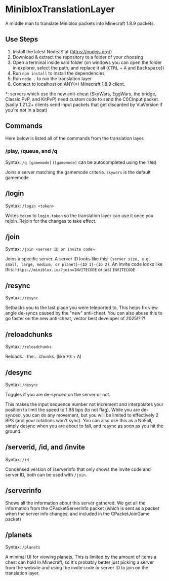# MinibloxTranslationLayer

A middle man to translate Miniblox packets into Minecraft 1.8.9 packets.

## Use Steps

1. Install the latest NodeJS at (<https://nodejs.org/>)
2. Download & extract the repository to a folder of your choosing
3. Open a terminal inside said folder
   (on windows you can open the folder in explorer, select the path,
   and replace it all (<kbd>CTRL</kbd> + <kbd>A</kbd> and <kbd>Backspace</kbd>))
4. Run `npm install` to install the dependencies
5. Run `node .` to run the translation layer
6. Connect to localhost on ANY(*) Minecraft 1.8.9 client.

*: servers which use the new anti-cheat
   (SkyWars, EggWars, the bridge, Classic PvP, and KitPvP)
   need custom code to send the C0CInput packet.
   (sadly 1.21.2+ clients send input packets
   that get discarded by ViaVersion if you're not in a boat)

## Commands

Here below is listed all of the commands from the translation layer.

### /play, /queue, and /q

Syntax: `/q [gamemode]` (`[gamemode]` can be autocompleted using the <kbd>TAB</kbd>)

Joins a server matching the gamemode criteria.
`skywars` is the default gamemode

## /login

Syntax: `/login <token>`

Writes `token` to `login.token` so the translation layer can use it once you rejoin.
Rejoin for the changes to take effect.

## /join

Syntax: `/join <server ID or invite code>`

Joins a specific server.
A server ID looks like this:
`{server size, e.g. small, large, medium, or planet}-{ID 1}-{ID 2}`.
An invite code looks like this: `https://miniblox.io/?join=INVITECODE` or just `INVITECODE`

## /resync

Syntax: `/resync`

Setbacks you to the last place you were teleported to,
This helps fix view angle de-syncs caused by the "new" anti-cheat.
You can also abuse this to go faster on the new anti-cheat,
vector best developer of 2025!?!?!

## /reloadchunks

Syntax: `/reloadchunks`

Reloads... the... chunks. (like <kbd>F3</kbd> + <kbd>A</kbd>)

## /desync

Syntax: `/desync`

Toggles if you are de-synced on the server or not.

This makes the input sequence number not increment
and interpolates your position to limit the speed to 1.98 bps (to not flag).
While you are de-synced,
you can do any movement,
but you will be limited to effectively 2 BPS (and your rotations won't sync).
You can also use this as a NoFall,
simply desync when you are about to fall,
and resync as soon as you hit the ground.

## /serverid, /id, and /invite

Syntax: `/id`

Condensed version of /serverinfo that
only shows the invite code and server ID, both can be used with `/join`.

## /serverinfo

Shows all the information about this server gathered.
We get all the information from the CPacketServerInfo packet
(which is sent as a packet when the server info changes,
and included in the CPacketJoinGame packet)

## /planets

Syntax: `/planets`

A minimal UI for viewing planets.
This is limited by the amount of items a chest can hold in Minecraft,
so it's probably better just picking a server from the website
and using the invite code or server ID to join on the translation layer.
